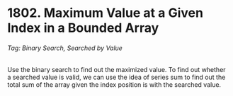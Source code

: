 # 1802. Maximum Value at a Given Index in a Bounded Array

###### Tag: Binary Search, Searched by Value

Use the binary search to find out the maximized value. To find out whether a searched value is valid, we can use the idea of series sum to find out
the total sum of the array given the index position is with the searched value.